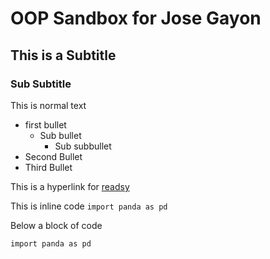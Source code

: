 # OOP Sandbox for Jose Gayon

## This is a Subtitle

### Sub Subtitle

This is normal text

 - first bullet
    - Sub bullet
        - Sub subbullet
 - Second Bullet
 - Third Bullet

This is a hyperlink for [readsy](http://www.readsy.co/)

This is inline code `import panda as pd`

Below a block of code
 ```
 import panda as pd

 ```
 